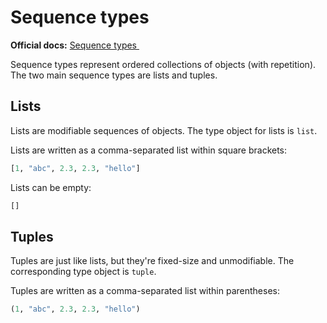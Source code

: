 # Sequence types
**Official docs:** [Sequence types <img height="12" style="display: inline" src="https://raw.githubusercontent.com/webartifex/intro-to-python/master/static/link_to_py.png">](https://docs.python.org/3/library/stdtypes.html#sequence-types-list-tuple-range) 

Sequence types represent ordered collections of objects (with repetition). 
The two main sequence types are lists and tuples.

## Lists

Lists are modifiable sequences of objects. The type object 
for lists is `list`.

Lists are written as a comma-separated list within square brackets:
```python
[1, "abc", 2.3, 2.3, "hello"]
```

Lists can be empty:
```python
[]
```

## Tuples

Tuples are just like lists, but they're fixed-size and unmodifiable.
The corresponding type object is `tuple`. 

Tuples are written as a comma-separated list within parentheses:
```python
(1, "abc", 2.3, 2.3, "hello")
```

